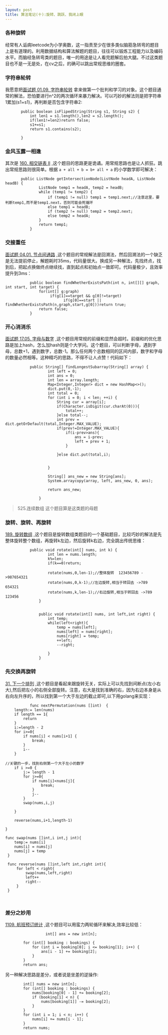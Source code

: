 ```yaml
---
layout: post
title: 算法笔记(十):旋转、跳跃、我闭上眼
---
```


### 各种旋转
经常有人诟病leetcode为小学奥数，这一指责至少在很多类似脑筋急转弯的题目上是有道理的。利用数据结构和算法解题的题目，往往可以锻炼工程能力以及编码水平。而脑经急转弯类的题目，唯一的用途是让人看完题解后拍大腿。不过这类题目也不是一无是处，在cv之后，的确可以跳出常规思维的圈套。<br>


### 字符串轮转
我愿意把[面试题 01.09. 字符串轮转](https://leetcode-cn.com/problems/string-rotation-lcci/) 拿来做第一个批判和学习的对象。这个题目通常的解法，恐怕要进行n^2的两次循环来暴力解决。可以巧妙的解法则是把字符串1累加(s1+s1)，再判断是否包含字符串2:<br>
```
       public boolean isFlipedString(String s1, String s2) {
           int len1 = s1.length(),len2 = s2.length();
           if(len1!=len2)return false;
           s1+=s1;
           return s1.contains(s2);
   
       }
```
### 金风玉露一相逢
其次是 [160. 相交链表 II](https://leetcode-cn.com/problems/intersection-of-two-linked-lists/) ,这个题目的思路更是诡谲。用常规思路也是让人抓狂。跳出常规思路则很简单。根据 `a + all + b = b+ all + a` 的小学数学即可解决：
```
       public ListNode getIntersectionNode(ListNode headA, ListNode headB) {
               ListNode temp1 = headA, temp2 = headB;
               while (temp1 != temp2) {
                   if (temp1 != null) temp1 = temp1.next;//注意这里，要判断temp1,而不是temp1.next，否则可能会死循环
                   else temp1 = headB;
                   if (temp2 != null) temp2 = temp2.next;
                   else temp2 = headA;
               }
               return temp1;
           }
```

### 交接重任
[面试题 04.01. 节点间通路](https://leetcode-cn.com/problems/route-between-nodes-lcci/) ,这个题目的常规解法是回溯法，然后回溯法的一个缺乏是无法提前停止，解题耗时35ms，代码量很大。换成另一种解法，先找终点，找到后，把起点换做终点继续找，直到起点和初始点一致即可。代码量极少，且效率提升到3ms：
```
           public boolean findWhetherExistsPath(int n, int[][] graph, int start, int target) {
               for(int[] g:graph)   
                    if(g[1]==target && g[0]!=target)
                          if(g[0]==start || findWhetherExistsPath(n,graph,start,g[0]))return true;
               return false;
           }
```

### 开心消消乐

[面试题 17.05.  字母与数字](https://leetcode-cn.com/problems/find-longest-subarray-lcci/) ,这个题目用常规的前缀和显然会超时。前缀和的优化思路是加上hash，怎么加hash则是个大学问。这个题目，可以判断字母，遇到字母，总数+1，遇到数字，总数-1。那么任何两个总数相同的区间内部，数字和字母的数量必然相等。这种精巧的思路，不得不让人点赞！代码如下：
```
           public String[] findLongestSubarray(String[] array) {
                   int left = 0;
                   int ans = 0;
                   int len = array.length;
                   Map<Integer,Integer> dict = new HashMap<>();
                   dict.put(0,-1);
                   int total = 0;
                   for (int i = 0; i < len; ++i) {
                       String cur = array[i];
                       if(Character.isDigit(cur.charAt(0))){
                           total++;
                       }else total--;
                       int prev = dict.getOrDefault(total,Integer.MAX_VALUE);
                       if(prev!=Integer.MAX_VALUE){
                           if(i-prev>ans){
                               ans = i-prev;
                               left = prev + 1;
                           }
                           
                       }else dict.put(total,i);
                       
                     
                   }
           
                   String[] ans_new = new String[ans];
                   System.arraycopy(array, left, ans_new, 0, ans);
           
                   return ans_new;
           
               }
```

>  525.连续数组 这个题目算是这类题的母题

### 旋转、旋转、再旋转
[189. 旋转数组](https://leetcode-cn.com/problems/rotate-array/) ,这个题目是旋转数组类题目的一个基础题目，比较巧妙的解法是先整体旋转整个数组，再旋转k左边，然后旋转k右边，完全跳出传统思维：

```
           public void rotate(int[] nums, int k) {
                   int len = nums.length;
                   k%=len;
                   if(k==0)return;
           
                   rotate(nums,0,len-1);//整体旋转  123456789 ->987654321
                   rotate(nums,0,k-1);//左边旋转,相当于转回去 ->789 654321
                   rotate(nums,k,len-1);//右边旋转,相当于转回去 ->789 123456
               }
           
           
               public void rotate(int[] nums, int left,int right) {
                   int temp;
                   while(left<right){
                       temp = nums[left];
                       nums[left] = nums[right];
                       nums[right] = temp;
                       ++left;
                       --right;
           
                   }
               }
```


### 先交换再旋转
[31. 下一个排列](https://leetcode-cn.com/problems/next-permutation/) ,这个题目是看起来跟旋转无关，实际上可以先找到间断点(左小右大),然后把左小的右侧全部旋转。注意，右大是找到准确的右，因为右边本身是从右向左升序的，所以找到第一个大于左边的截止即可,以下用golang来实现：

```
           func nextPermutation(nums []int)  {
    length:= len(nums)
    if length == 1{
        return
    }
    i:=length - 2
    for i>=0{
        if nums[i] < nums[i+1] {
            break;
        }
        i--
    }

//关键的一步，找到右侧第一个大于左小的数字
    if i >=0 {
        j:= length - 1
        for j>=0{
            if nums[i]<nums[j]{
                break;
            }
            j--
        }
        swap(nums,i,j)

    }

    reverse(nums,i+1,length-1)

}

func swap(nums []int,i int,j int){
    temp:= nums[i]
    nums[i] = nums[j]
    nums[j] = temp
 }

 func reverse(nums []int,left int,right int){
     for left < right{
         swap(nums,left,right)
         left++
         right--
     }
 }



```

### 差分之妙用

[1109. 航班预订统计](https://leetcode-cn.com/problems/corporate-flight-bookings) ,这个题目可以用蛮力两轮循环来解决,效率比较低：

```
                  int[] ans = new int[n];

        for (int[] booking : bookings) {
            for (int i = booking[0]; i <= booking[1]; i++) {
                ans[i - 1] += booking[2];
            }
        }
        return ans;
```

另一种解决思路是差分，或者说是坐差的逆操作:

```
        int[] nums = new int[n];
        for (int[] booking : bookings) {
            nums[booking[0] - 1] += booking[2];
            if (booking[1] < n) {
                nums[booking[1]] -= booking[2];
            }
        }
        for (int i = 1; i < n; i++) {
            nums[i] += nums[i - 1];
        }
        return nums;
```



